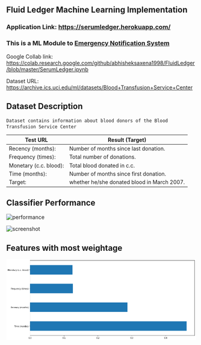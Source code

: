 ## Fluid Ledger Machine Learning Implementation

### Application Link: https://serumledger.herokuapp.com/

### This is a ML Module to <a href="https://github.com/abhisheksaxena1998/Emergency-Blood-Plasma-Notification-System">Emergency Notification System</a>

Google Collab link: https://colab.research.google.com/github/abhisheksaxena1998/FluidLedger/blob/master/SerumLedger.ipynb

Dataset URL: https://archive.ics.uci.edu/ml/datasets/Blood+Transfusion+Service+Center

## Dataset Description

    Dataset contains information about blood donors of the Blood Transfusion Service Center

Test URL | Result (Target)
------------ | -------------
Recency (months): | Number of months since last donation.
Frequency (times): | Total number of donations.
Monetary (c.c. blood): | Total blood donated in c.c.
Time (months): | Number of months since first donation.
Target: | whether he/she donated blood in March 2007.

## Classifier Performance

![performance](/Images/variationt.png)

![screenshot](/Images/variationte.png)

## Features with most weightage

![performance](/Images/most.png)
